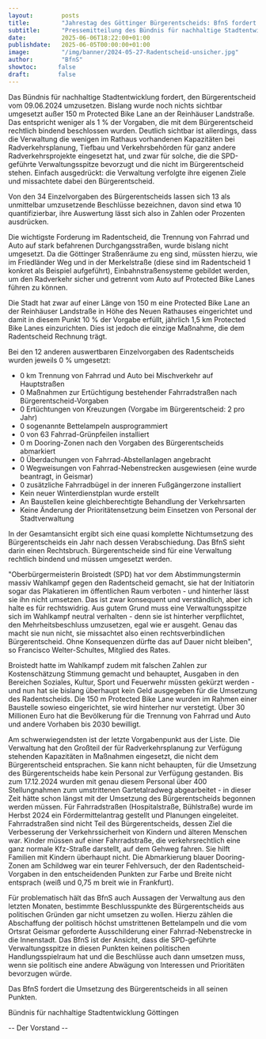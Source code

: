 ```yaml
---
layout:        posts
title:         "Jahrestag des Göttinger Bürgerentscheids: BfnS fordert Umsetzung der Vorgaben"
subtitle:      "Pressemitteilung des Bündnis für nachhaltige Stadtentwicklung Göttingen"
date:          2025-06-06T18:22:00+01:00
publishdate:   2025-06-05T00:00:00+01:00
image:         "/img/banner/2024-05-27-Radentscheid-unsicher.jpg"
author:        "BfnS"
showtoc:      false
draft:        false
---
```


Das Bündnis für nachhaltige Stadtentwicklung fordert, den Bürgerentscheid vom 09.06.2024 umzusetzen. Bislang wurde noch nichts sichtbar umgesetzt außer 150 m Protected Bike Lane an der Reinhäuser Landstraße. Das entspricht weniger als 1 % der Vorgaben, die mit dem Bürgerentscheid rechtlich bindend beschlossen wurden.
Deutlich sichtbar ist allerdings, dass die Verwaltung die wenigen im Rathaus vorhandenen Kapazitäten bei Radverkehrsplanung, Tiefbau und Verkehrsbehörden für ganz andere Radverkehrsprojekte eingesetzt hat, und zwar für solche, die die SPD-geführte Verwaltungsspitze bevorzugt und die nicht im Bürgerentscheid stehen. Einfach ausgedrückt: die Verwaltung verfolgte ihre eigenen Ziele und missachtete dabei den Bürgerentscheid.

Von den 34 Einzelvorgaben des Bürgerentscheids lassen sich 13 als unmittelbar umzusetzende Beschlüsse bezeichnen, davon sind etwa 10 quantifizierbar, ihre Auswertung lässt sich also in Zahlen oder Prozenten ausdrücken. 

Die wichtigste Forderung im Radentscheid, die Trennung von Fahrrad und Auto auf stark befahrenen Durchgangsstraßen, wurde bislang nicht umgesetzt. Da die Göttinger Straßenräume zu eng sind, müssten hierzu, wie im Friedländer Weg und in der Merkelstraße (diese sind im Radentscheid 1 konkret als Beispiel aufgeführt), Einbahnstraßensysteme gebildet werden, um den Radverkehr sicher und getrennt vom Auto auf Protected Bike Lanes führen zu können.

Die Stadt hat zwar auf einer Länge von 150 m eine Protected Bike Lane an der Reinhäuser Landstraße in Höhe des Neuen Rathauses eingerichtet und damit in diesem Punkt 10 % der Vorgabe erfüllt, jährlich 1,5 km Protected Bike Lanes einzurichten. Dies ist jedoch die einzige Maßnahme, die dem Radentscheid Rechnung trägt.

Bei den 12 anderen auswertbaren Einzelvorgaben des Radentscheids wurden jeweils 0 % umgesetzt:

- 0 km Trennung von Fahrrad und Auto bei Mischverkehr auf Hauptstraßen
- 0 Maßnahmen zur Ertüchtigung bestehender Fahrradstraßen nach Bürgerentscheid-Vorgaben
- 0 Ertüchtungen von Kreuzungen (Vorgabe im Bürgerentscheid: 2 pro Jahr)
- 0 sogenannte Bettelampeln ausprogrammiert
- 0 von 63 Fahrrad-Grünpfeilen installiert
- 0 m Dooring-Zonen nach den Vorgaben des Bürgerentscheids abmarkiert 
- 0 Überdachungen von Fahrrad-Abstellanlagen angebracht
- 0 Wegweisungen von Fahrrad-Nebenstrecken ausgewiesen (eine wurde beantragt, in Geismar)
- 0 zusätzliche Fahrradbügel in der inneren Fußgängerzone installiert
- Kein neuer Winterdienstplan wurde erstellt
- An Baustellen keine gleichberechtigte Behandlung der Verkehrsarten 
- Keine Änderung der Prioritätensetzung beim Einsetzen von Personal der Stadtverwaltung

In der Gesamtansicht ergibt sich eine quasi komplette Nichtumsetzung des Bürgerentscheids ein Jahr nach dessen Verabschiedung. Das BfnS sieht darin einen Rechtsbruch. Bürgerentscheide sind für eine Verwaltung rechtlich bindend und müssen umgesetzt werden.

"Oberbürgermeisterin Broistedt (SPD) hat vor dem Abstimmungstermin massiv Wahlkampf gegen den Radentscheid gemacht, sie hat der Initiatorin sogar das Plakatieren im öffentlichen Raum verboten - und hinterher lässt sie ihn nicht umsetzen. Das ist zwar konsequent und verständlich, aber ich halte es für rechtswidrig. Aus gutem Grund muss eine Verwaltungsspitze sich im Wahlkampf neutral verhalten - denn sie ist hinterher verpflichtet, den Mehrheitsbeschluss umzusetzen, egal wie er ausgeht. Genau das macht sie nun nicht, sie missachtet also einen rechtsverbindlichen Bürgerentscheid. Ohne Konsequenzen dürfte das auf Dauer nicht bleiben", so Francisco Welter-Schultes, Mitglied des Rates.

Broistedt hatte im Wahlkampf zudem mit falschen Zahlen zur Kostenschätzung Stimmung gemacht und behauptet, Ausgaben in den Bereichen Soziales, Kultur, Sport und Feuerwehr müssten gekürzt werden - und nun hat sie bislang überhaupt kein Geld ausgegeben für die Umsetzung des Radentscheids. Die 150 m Protected Bike Lane wurden im Rahmen einer Baustelle sowieso eingerichtet, sie wird hinterher nur verstetigt. Über 30 Millionen Euro hat die Bevölkerung für die Trennung von Fahrrad und Auto und andere Vorhaben bis 2030 bewilligt.

Am schwerwiegendsten ist der letzte Vorgabenpunkt aus der Liste. Die Verwaltung hat den Großteil der für Radverkehrsplanung zur Verfügung stehenden Kapazitäten in Maßnahmen eingesetzt, die nicht dem Bürgerentscheid entsprachen. Sie kann nicht behaupten, für die Umsetzung des Bürgerentscheids habe kein Personal zur Verfügung gestanden.
Bis zum 17.12.2024 wurden mit genau diesem Personal über 400 Stellungnahmen zum umstrittenen Gartetalradweg abgearbeitet - in dieser Zeit hätte schon längst mit der Umsetzung des Bürgerentscheids begonnen werden müssen. 
Für Fahrradstraßen (Hospitalstraße, Bühlstraße) wurde im Herbst 2024 ein Fördermittelantrag gestellt und Planungen eingeleitet. Fahrradstraßen sind nicht Teil des Bürgerentscheids, dessen Ziel die Verbesserung der Verkehrssicherheit von Kindern und älteren Menschen war. Kinder müssen auf einer Fahrradstraße, die verkehrsrechtlich eine ganz normale Kfz-Straße darstellt, auf dem Gehweg fahren. Sie hilft Familien mit Kindern überhaupt nicht. 
Die Abmarkierung blauer Dooring-Zonen am Schildweg war ein teurer Fehlversuch, der den Radentscheid-Vorgaben in den entscheidenden Punkten zur Farbe und Breite nicht entsprach (weiß und 0,75 m breit wie in Frankfurt). 

Für problematisch hält das BfnS auch Aussagen der Verwaltung aus den letzten Monaten, bestimmte Beschlusspunkte des Bürgerentscheids aus politischen Gründen gar nicht umsetzen zu wollen. Hierzu zählen die Abschaffung der politisch höchst umstrittenen Bettelampeln und die vom Ortsrat Geismar geforderte Ausschilderung einer Fahrrad-Nebenstrecke in die Innenstadt. 
Das BfnS ist der Ansicht, dass die SPD-geführte Verwaltungsspitze in diesen Punkten keinen politischen Handlungsspielraum hat und die Beschlüsse auch dann umsetzen muss, wenn sie politisch eine andere Abwägung von Interessen und Prioritäten bevorzugen würde.

Das BfnS fordert die Umsetzung des Bürgerentscheids in all seinen Punkten.



 	

Bündnis für nachhaltige Stadtentwicklung Göttingen

-- Der Vorstand --

